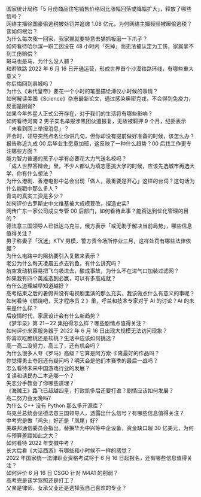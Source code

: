 国家统计局称「5 月份商品住宅销售价格同比涨幅回落或降幅扩大」，释放了哪些信号？  
网络主播徐国豪偷逃税被处罚并追缴 1.08 亿元，为何网络主播频频被曝偷逃税？该如何根治？  
为什么每次我一回家，我家猫就要特意去猫抓板磨一下爪子？  
如何看待哈尔滨一职工因没在 48 小时内「死掉」而无法被认定为工伤，家属拿不到工伤赔偿？  
斑马也是马，为什么没人骑？  
和若铁路 2022 年 6 月 16 日开通运营，形成世界首个沙漠铁路环线，有哪些重大意义？  
你后悔回到县城吗？  
为什么《末代皇帝》要花一个小时的笔墨描绘溥仪小时候的事情？  
如何解读美国《Science》杂志最新论文，通过感染奥密克戎，不会得到免疫力，反而是削弱?  
如果今年外星人正式公开存在，对于我们的生活将有哪些影响？  
如何看待河南 2 男子实名举报涉黑团伙遭报复，无故被羁押 9 个月，纪委表示「未看到网上举报消息」？  
开会时，领导突然点名让你讲几句，但你却没有提前做好准备的时候，该怎么办？  
报告称近九成 00 后毕业生愿意加班，这反映了一种什么趋势？00 后找工作更专注哪些方面？  
能力智力普通的孩子小学有必要花大力气送名校吗？  
「成人世界答辩会」里，不少人都认为填志愿挑大学的时候，应该先选城市再选大学，你有什么想法？  
为什么港剧、香港电影中总会出现「做人，最重要是开心」这样的台词？这句话为什么能戳中那么多人？  
青岛的真实工资是多少？  
如何评价古罗斯史中文维基被大规模篡改，捏造史实?  
网传广东一家公司成立专管 00 后部门，如何看待此事？能否达到优化管理的目的？  
德法意三国领导人已抵达乌克兰，俄方表示「或无助于解决当前局势」，哪些信息值得关注？  
男子称妻子「沉迷」KTV 男模，警方责令场所停业三月，这样处罚有哪些法律依据？  
为什么电路中的阻抗要引入复数来表示？  
老公为什么每天凌晨五点去钓鱼，有什么讲究吗？  
航空发动机容易把飞鸟吸进去，酿成事故，为什么不在进气口加装过滤网？  
如果我有四个英雄选到必赢，可以有多高成就？  
有什么道理越早知道越好？  
高考结束之后的暑假并没有电视剧里演的那么充实，我该做点什么有意义的事呢？  
如何看待《燃烧吧，天才程序员 2 》里，呼兰和技术专家对于 AI 的讨论？AI 的未来是什么样？  
后疫情时代，家居设计会有什么新趋势？  
《梦华录》第 21－22 集拍得怎么样？哪些剧情点值得关注？  
如何评价米家服务器于 2022 年 6 月 16 日出现大规模无法访问现象？  
你喜欢吃脆桃还是软桃？生活中应该如何挑选？  
高一高二没努力，高三了，还有机会吗？  
为什么很多人夸《罗马》高级？它算是阿方索·卡隆最好的作品吗？  
你觉得勇士夺冠还有疑问吗？明天会是他们本赛季的最后一战吗？  
怎么看待未来中国游戏行业的发展？  
复读和读民办二本选哪一个？  
失恋分手教会了你哪些道理？  
《海贼王》路飞已超越四皇，打败凯多后还要打谁？剧情应该如何发展？  
高二努力会太晚吗?  
为什么 C++ 没有 Python 那么多开源库？  
乌克兰总统会见德法意三国领导人，透露出什么信号？有哪些信息值得关注？  
中考完是做「鸡头」好还是「凤尾」好?  
美联邦通信委员会指出，替换华为中兴等中企设备，资金缺口超 30 亿美元，为何与预算差距如此之大？  
如何看待 2022 年安徽中考？  
长大后看《大话西游》有哪些和小时候不一样的感觉？  
2022 年国家统一法律职业资格考试将于 6 月 16 日起报名，还有哪些信息值得关注？  
如何评价 6 月 16 日 CSGO 针对 M4A1 的削弱？  
高考完是该学驾照还是打工？  
父亲是律师，女承父业还是选择我自己喜欢的专业？  
